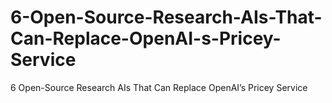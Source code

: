 # 6-Open-Source-Research-AIs-That-Can-Replace-OpenAI-s-Pricey-Service
6 Open-Source Research AIs That Can Replace OpenAI’s Pricey Service
